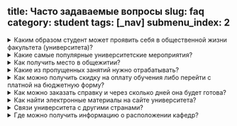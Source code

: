 title: Часто задаваемые вопросы
slug: faq
category: student
tags: [_nav]
submenu_index: 2
---

<details>
  <summary>Каким образом студент может проявить себя в общественной жизни факультета (университета)?</summary>
  <p>Возможностей проявить себя в общественной жизни университета (факультета) у студентов ФМ много:</p>
  <ul>
    <li>быть избранным в один из органов студенческого самоуправления (старостат, студсовет, профбюро студентов, комитет ПО ОО «БРСМ»);</li>
    <li>участие в различных мероприятиях и акциях факультетского и университетского уровней (субботники, волонтерские проекты, благотворительные акции, конкурсы и др.);</li>
    <li>проявление спортивных и творческих способностей в различных формах (выступление за честь факультета (университета));</li>
    <li>инициирование и организация различных мероприятий и т.д.;</li>
    <li>членство в добровольной дружине;</li>
    <li>работа в стройотрядах (во время летних каникул).</li>
  </ul>
</details>

<details>
  <summary>Какие самые популярные университетские мероприятия?</summary>
  <p>Самыми популярными университетскими студенческими мероприятиями являются «Студенческая весна», «Мисс БГЭУ», «Мистер БГЭУ», «Студент года», «Виват, первокурсник!». Кроме того, на каждом факультете есть традиции проведения своих мероприятий (например, День рождения факультета и др.). Студентам ФМ – следите за анонсом мероприятий на нашем сайте.</p>
</details>

<details>
  <summary>Как получить место в общежитии?</summary>
  <p>Заселение в общежития БГЭУ производится в соответствии с действующим в БГЭУ Положением (см. на сайте). В первую очередь заселяются льготные категории студентов (сироты, пострадавшие от катастрофы на ЧАЭС, многодетные, малообеспеченные и др.), затем по баллам, учитывая, в том числе, общественную активность студента, в соответствии с количеством мест, выделяемых на каждый курс пропорционально поданным заявлениям.</p>
</details>

<details>
  <summary>Какие из пропущенных занятий нужно отрабатывать?</summary>
  <p>Отработка пропущенных занятий (тема, форма и время отработки) согласовывается с преподавателем, ведущим занятия по дисциплине.</p>
</details>

<details>
  <summary>Как можно получить скидку на оплату обучения либо перейти с платной на бюджетную форму?</summary>
  <p>Для получения скидок либо перевода на бюджет должны быть соблюдены соответствующие критерии – высокая успеваемость, активное участие в научной деятельности и общественной жизни университета, подтвержденные документально. Кроме того, для скидок основанием могут быть также социальные параметры (например, для категории лиц, пострадавших от аварии на ЧАЭС, также при соответствующей успеваемости).</p>
  <p>Справочно:</p>
  <ul>
    <li><u>для скидок:</u> за истекший учебный год отметки «9»-«10» баллов – 50%, остальные – не ниже «6» баллов;</li>
    <li><u>для перевода на бюджет:</u> отметки за истекший учебный год «9»-«10» баллов – 75%, остальные – не ниже «7» баллов;</li>
  </ul>
  <p>Активная научная деятельность подтверждается публикациями научных работ, дипломами победителей научных конференций, конкурсов, олимпиад, участием в проектах студенческих научно-исследовательских лабораторий при наличии конкретных результатов.</p>
  <p>
    Активная общественная работа: участие в работе органов студенческого самоуправления, студенческого и спортивного клубов БГЭУ, других общественно значимых мероприятиях.
    Подробнее читайте в соответствующих Положениях на сайте.
  </p>
</details>

<details>
  <summary>Как можно заказать справку и через сколько дней она будет готова?</summary>
  <p>Для того, чтобы заказать справку об обучении, студенту ФМ достаточно сделать заявку на сайте факультета, заполнив форму, размещенную в рубрике «Студенту» во вкладке «Полезно знать» в разделе «Воспользуйся возможностью». Заявка в режиме он-лайн поступает в деканат и выписывается. Ее можно забрать на следующий день.</p>
</details>

<details>
  <summary>Как найти электронные материалы на сайте университета?</summary>
  <p>Для поиска электронных материалов на сайте университета есть два пути: через иконку «Поиск» (вверху слева на главной странице) или через сайт электронной библиотеки (снизу справа на главной странице).</p>
</details>

<details>
  <summary>Связи университета с другими странами?</summary>
  <p>БГЭУ имеет различные контакты с зарубежными вузами: по вопросам университетской мобильности, студенческого обмена, проведения научных исследований и т.д. (Российская Федерация, Литва, Китай, Испания, Португалия, Франция, Швеция, Германия и др.).</p>
</details>

<details>
  <summary>Где можно получить информацию о расположении кафедр?</summary>
  <p>Информация о расположении кафедр находится на первом этаже каждого учебного корпуса. Первая цифра аудитории, где размещается кафедра, соответствует этажу. Вы также можете получить любую интересующую вас информацию  в деканате факультета.</p>
</details>
